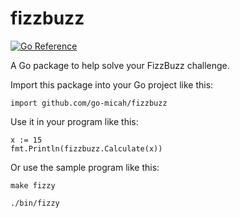 # fizzbuzz

[![Go Reference](https://pkg.go.dev/badge/github.com/go-micah/fizzbuzz.svg)](https://pkg.go.dev/github.com/go-micah/fizzbuzz)

A Go package to help solve your FizzBuzz challenge.

Import this package into your Go project like this:

```
import github.com/go-micah/fizzbuzz
```

Use it in your program like this:

```
x := 15
fmt.Println(fizzbuzz.Calculate(x))
```

Or use the sample program like this:

```
make fizzy

./bin/fizzy
```
